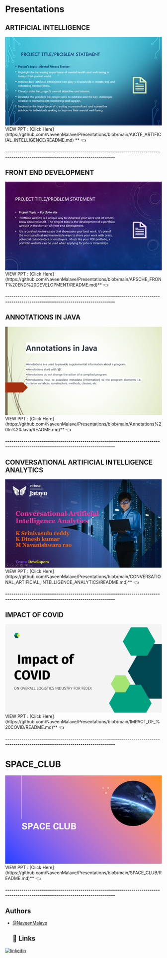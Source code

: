 # Presentations
## ARTIFICIAL INTELLIGENCE
<img src="https://github.com/NaveenMalave/Presentations/blob/main/AICTE_ARTIFICIAL_INTELLIGENCE/Screenshot%20(313).png" alt="">
VIEW PPT : [Click Here](https://github.com/NaveenMalave/Presentations/blob/main/AICTE_ARTIFICIAL_INTELLIGENCE/README.md) ** 👈

**----------------------------------------------------------------------------------------------------------------------------------**
## FRONT END DEVELOPMENT
<img src="https://github.com/NaveenMalave/Presentations/blob/main/APSCHE_FRONT%20END%20DEVELOPMENT/Screenshot%20(298).png" alt="">
VIEW PPT : [Click Here](https://github.com/NaveenMalave/Presentations/blob/main/APSCHE_FRONT%20END%20DEVELOPMENT/README.md)** 👈

**----------------------------------------------------------------------------------------------------------------------------------**
## ANNOTATIONS IN JAVA
<img src="https://github.com/NaveenMalave/Presentations/blob/main/Annotations%20In%20Java/Screenshot%20(336).png" alt="">
VIEW PPT : [Click Here](https://github.com/NaveenMalave/Presentations/blob/main/Annotations%20In%20Java/README.md)** 👈

**----------------------------------------------------------------------------------------------------------------------------------**
## CONVERSATIONAL ARTIFICIAL INTELLIGENCE ANALYTICS
<img src="https://github.com/NaveenMalave/Presentations/blob/main/CONVERSATIONAL_ARTIFICIAL_INTELLIGENCE_ANALYTICS/Screenshot%20(327).png" alt="">
VIEW PPT : [Click Here](https://github.com/NaveenMalave/Presentations/blob/main/CONVERSATIONAL_ARTIFICIAL_INTELLIGENCE_ANALYTICS/README.md)** 👈

**----------------------------------------------------------------------------------------------------------------------------------**
## IMPACT OF COVID
<img src="https://github.com/NaveenMalave/Presentations/blob/main/IMPACT_OF_%20COVID/Screenshot%20(345).png" alt="">
VIEW PPT : [Click Here](https://github.com/NaveenMalave/Presentations/blob/main/IMPACT_OF_%20COVID/README.md)** 👈

**----------------------------------------------------------------------------------------------------------------------------------**
# SPACE_CLUB
<img src="https://github.com/NaveenMalave/Presentations/blob/main/SPACE_CLUB/Screenshot%20(352).png" alt="">
VIEW PPT : [Click Here](https://github.com/NaveenMalave/Presentations/blob/main/SPACE_CLUB/README.md)** 👈

**----------------------------------------------------------------------------------------------------------------------------------**
## Authors

- [@NaveenMalave](https://github.com/NaveenMalave)
  ## 🔗 Links

[![linkedin](https://img.shields.io/badge/linkedin-0A66C2?style=for-the-badge&logo=linkedin&logoColor=white)](https://www.linkedin.com/in/navanishwara-rao-malave-4ab6ba247)
